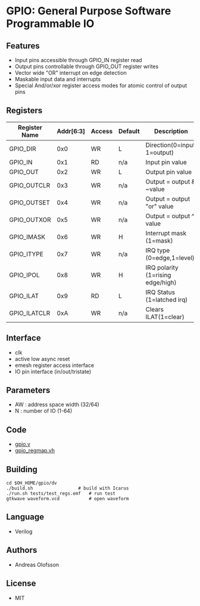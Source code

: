 GPIO: General Purpose Software Programmable IO
==============================================

## Features
* Input pins accessible through GPIO_IN register read
* Output pins controllable through GPIO_OUT register writes
* Vector wide "OR" interrupt on edge detection 
* Maskable input data and interrupts
* Special And/or/xor register access modes for atomic control of output pins
 
## Registers

| Register Name |Addr[6:3]|Access |Default| Description                     | 
|---------------|---------|-------|-------|---------------------------------|
| GPIO_DIR      |  0x0    | WR    | L     | Direction(0=input, 1=output)    |
| GPIO_IN       |  0x1    | RD    | n/a   | Input pin value                 |
| GPIO_OUT      |  0x2    | WR    | L     | Output pin value                |
| GPIO_OUTCLR   |  0x3    | WR    | n/a   | Output = output & ~value        |
| GPIO_OUTSET   |  0x4    | WR    | n/a   | Output = output "or" value      |
| GPIO_OUTXOR   |  0x5    | WR    | n/a   | Output = output ^ value         |
| GPIO_IMASK    |  0x6    | WR    | H     | Interrupt mask (1=mask)         |
| GPIO_ITYPE    |  0x7    | WR    | n/a   | IRQ type (0=edge,1=level)        |
| GPIO_IPOL     |  0x8    | WR    | H     | IRQ polarity (1=rising edge/high)|
| GPIO_ILAT     |  0x9    | RD    | L     | IRQ Status (1=latched irq)       |
| GPIO_ILATCLR  |  0xA    | WR    | n/a   | Clears ILAT(1=clear)             |

## Interface

* clk
* active low async reset
* emesh register access interface
* IO pin interface (in/out/tristate)

## Parameters
* AW : address space width (32/64)
* N  : number of IO (1-64)

## Code
* [gpio.v](hdl/gpio.v)
* [gpio_regmap.vh](hdl/gpio_regmap.vh)

## Building

```cd
cd $OH_HOME/gpio/dv
./build.sh	               # build with Icarus
./run.sh tests/test_regs.emf   # run test
gtkwave waveform.vcd           # open waveform
```

## Language
* Verilog

## Authors
* Andreas Olofsson

## License
* MIT


